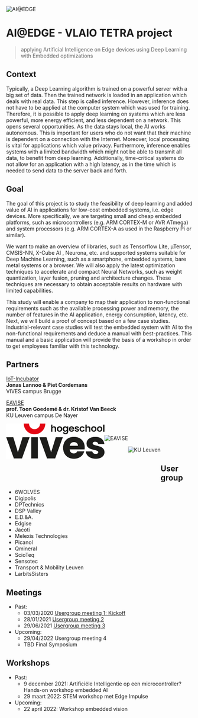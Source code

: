 ![AI@EDGE](./media/ai-edge.png)

# AI@EDGE - VLAIO TETRA project

> applying Artificial Intelligence on Edge devices using Deep Learning with Embedded optimizations

## Context

Typically, a Deep Learning algorithm is trained on a powerful server with a big set of data. Then the trained network is loaded in an application which deals with real data. This step is called inference. However, inference does not have to be applied at the computer system which was used for training. Therefore, it is possible to apply deep learning on systems which are less powerful, more energy efficient, and less dependent on a network. This opens several opportunities. As the data stays local, the AI works autonomous. This is important for users who do not want that their machine is dependent on a connection with the Internet. Moreover, local processing is vital for applications which value privacy. Furthermore, inference enables systems with a limited bandwidth which might not be able to transmit all data, to benefit from deep learning. Additionally, time-critical systems do not allow for an application with a high latency, as in the time which is needed to send data to the server back and forth.

## Goal

The goal of this project is to study the feasibility of deep learning and added value of AI in applications for low-cost embedded systems, i.e. edge devices. More specifically, we are targeting small and cheap embedded platforms, such as microcontrollers (e.g. ARM CORTEX-M or AVR ATmega) and system processors (e.g. ARM CORTEX-A as used in the Raspberry Pi or similar).

We want to make an overview of libraries, such as Tensorflow Lite, µTensor, CMSIS-NN, X-Cube AI , Neurona, etc. and supported systems suitable for Deep Machine Learning, such as a smartphone, embedded systems, bare metal systems or a browser. We will also apply the latest optimization techniques to accelerate and compact Neural Networks, such as weight quantization, layer fusion, pruning and architecture changes. These techniques are necessary to obtain acceptable results on hardware with limited capabilities.  

This study will enable a company to map their application to non-functional requirements such as the available processing power and memory, the number of features in the AI application, energy consumption, latency, etc. Next, we will build a proof of concept based on a few case studies. Industrial-relevant case studies will test the embedded system with AI to the non-functional requirements and deduce a manual with best-practices. This manual and a basic application will provide the basis of a workshop in order to get employees familiar with this technology. 


## Partners

[IoT-Incubator](https://iot-incubator.be) <br/>
**Jonas Lannoo & Piet Cordemans** <br/>
VIVES campus Brugge

[EAVISE](http://www.eavise.be) <br/>
**prof. Toon Goedemé & dr. Kristof Van Beeck** <br/>
KU Leuven campus De Nayer

<img src="./media/vives-smile.png" align="left" alt="VIVES" height="95" /><br/>

<img src="./media/eavise.png" align="left" alt="EAVISE" height="95" /><br/>

<img src="./media/kuleuven.png" align="left" alt="KU Leuven" height="95" /><br/>

## User group

* 6WOLVES
* Digipolis
* DPTechnics
* DSP Valley
* E.D.&A.
* Edgise
* Jacoti
* Melexis Technologies
* Picanol
* Qmineral
* ScioTeq 
* Sensotec
* Transport & Mobility Leuven
* LarbitsSisters

## Meetings

* Past:
  * 03/03/2020 [Usergroup meeting 1: Kickoff](meetings/usergroup1)
  * 28/01/2021 [Usergroup meeting 2](meetings/usergroup2)
  * 29/06/2021 [Usergroup meeting 3](meetings/usergroup3)
* Upcoming:
  * 29/04/2022 Usergroup meeting 4
  * TBD Final Symposium

## Workshops

- Past:
  - 9 december 2021: Artificiële Intelligentie op een microcontroller? Hands-on workshop embedded AI
  - 29 maart 2022: STEM workshop met Edge Impulse
- Upcoming:
  - 22 april 2022: Workshop embedded vision
